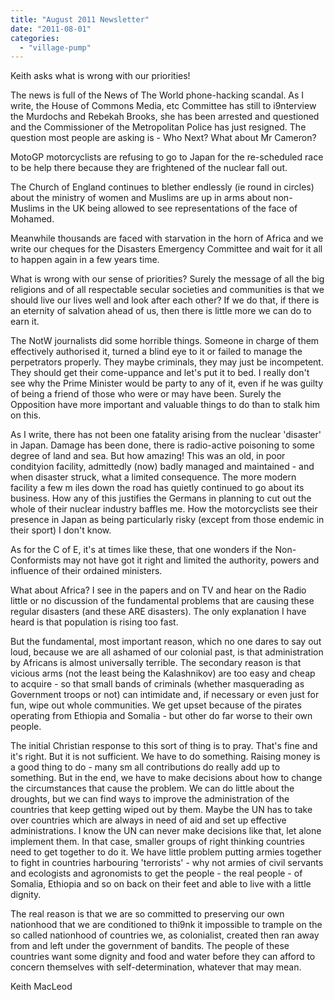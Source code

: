 ```yaml
---
title: "August 2011 Newsletter"
date: "2011-08-01"
categories: 
  - "village-pump"
---
```


Keith asks what is wrong with our priorities!

The news is full of the News of The World phone-hacking scandal. As I write, the House of Commons Media, etc Committee has still to i9nterview the Murdochs and Rebekah Brooks, she has been arrested and questioned and the Commissioner of the Metropolitan Police has just resigned. The question most people are asking is - Who Next? What about Mr Cameron?

MotoGP motorcyclists are refusing to go to Japan for the re-scheduled race to be help there because they are frightened of the nuclear fall out.

The Church of England continues to blether endlessly (ie round in circles) about the ministry of women and Muslims are up in arms about non-Muslims in the UK being allowed to see representations of the face of Mohamed.

Meanwhile thousands are faced with starvation in the horn of Africa and we write our cheques for the Disasters Emergency Committee and wait for it all to happen again in a few years time.

What is wrong with our sense of priorities? Surely the message of all the big religions and of all respectable secular societies and communities is that we should live our lives well and look after each other? If we do that, if there is an eternity of salvation ahead of us, then there is little more we can do to earn it.

The NotW journalists did some horrible things. Someone in charge of them effectively authorised it, turned a blind eye to it or failed to manage the perpetrators properly. They maybe criminals, they may just be incompetent. They should get their come-uppance and let's put it to bed. I really don't see why the Prime Minister would be party to any of it, even if he was guilty of being a friend of those who were or may have been. Surely the Opposition have more important and valuable things to do than to stalk him on this.

As I write, there has not been one fatality arising from the nuclear 'disaster' in Japan. Damage has been done, there is radio-active poisoning to some degree of land and sea. But how amazing! This was an old, in poor condityion facility, admittedly (now) badly managed and maintained - and when disaster struck, what a limited consequence. The more modern facility a few m iles down the road has quietly continued to go about its business. How any of this justifies the Germans in planning to cut out the whole of their nuclear industry baffles me. How the motorcyclists see their presence in Japan as being particularly risky (except from those endemic in their sport) I don't know.

As for the C of E, it's at times like these, that one wonders if the Non-Conformists may not have got it right and limited the authority, powers and influence of their ordained ministers.

What about Africa? I see in the papers and on TV and hear on the Radio little or no discussion of the fundamental problems that are causing these regular disasters (and these ARE disasters). The only explanation I have heard is that population is rising too fast.

But the fundamental, most important reason, which no one dares to say out loud, because we are all ashamed of our colonial past, is that administration by Africans is almost universally terrible. The secondary reason is that vicious arms (not the least being the Kalashnikov) are too easy and cheap to acquire - so that small bands of criminals (whether masquerading as Government troops or not) can intimidate and, if necessary or even just for fun, wipe out whole communities. We get upset because of the pirates operating from Ethiopia and Somalia - but other do far worse to their own people.

The initial Christian response to this sort of thing is to pray. That's fine and it's right. But it is not sufficient. We have to do something. Raising money is a good thing to do - many sm all contributions do really add up to something. But in the end, we have to make decisions about how to change the circumstances that cause the problem. We can do little about the droughts, but we can find ways to improve the administration of the countries that keep getting wiped out by them. Maybe the UN has to take over countries which are always in need of aid and set up effective administrations. I know the UN can never make decisions like that, let alone implement them. In that case, smaller groups of right thinking countries need to get together to do it. We have little problem putting armies together to fight in countries harbouring 'terrorists' - why not armies of civil servants and ecologists and agronomists to get the people - the real people - of Somalia, Ethiopia and so on back on their feet and able to live with a little dignity.

The real reason is that we are so committed to preserving our own nationhood that we are conditioned to thi9nk it impossible to trample on the so called nationhood of countries we, as colonialist, created then ran away from and left under the government of bandits. The people of these countries want some dignity and food and water before they can afford to concern themselves with self-determination, whatever that may mean.

Keith MacLeod
